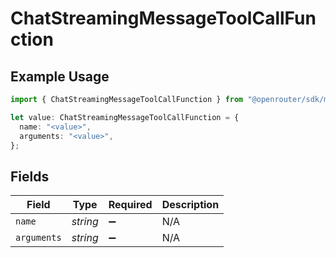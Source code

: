 # ChatStreamingMessageToolCallFunction

## Example Usage

```typescript
import { ChatStreamingMessageToolCallFunction } from "@openrouter/sdk/models";

let value: ChatStreamingMessageToolCallFunction = {
  name: "<value>",
  arguments: "<value>",
};
```

## Fields

| Field              | Type               | Required           | Description        |
| ------------------ | ------------------ | ------------------ | ------------------ |
| `name`             | *string*           | :heavy_minus_sign: | N/A                |
| `arguments`        | *string*           | :heavy_minus_sign: | N/A                |